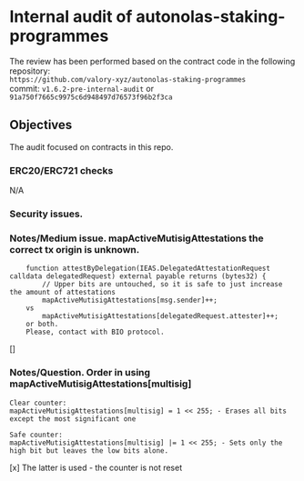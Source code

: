 # Internal audit of autonolas-staking-programmes
The review has been performed based on the contract code in the following repository:<br>
`https://github.com/valory-xyz/autonolas-staking-programmes` <br>
commit: `v1.6.2-pre-internal-audit` or `91a750f7665c9975c6d948497d76573f96b2f3ca` <br> 

## Objectives
The audit focused on contracts in this repo. <br>

### ERC20/ERC721 checks
N/A

### Security issues. 
### Notes/Medium issue. mapActiveMutisigAttestations the correct tx origin is unknown.
```
    function attestByDelegation(IEAS.DelegatedAttestationRequest calldata delegatedRequest) external payable returns (bytes32) {
        // Upper bits are untouched, so it is safe to just increase the amount of attestations
        mapActiveMutisigAttestations[msg.sender]++;
    vs
        mapActiveMutisigAttestations[delegatedRequest.attester]++;
    or both.
    Please, contact with BIO protocol.
```
[]

### Notes/Question. Order in using mapActiveMutisigAttestations[multisig]
```
Clear counter:
mapActiveMutisigAttestations[multisig] = 1 << 255; - Erases all bits except the most significant one

Safe counter:
mapActiveMutisigAttestations[multisig] |= 1 << 255; - Sets only the high bit but leaves the low bits alone.
```
[x] The latter is used - the counter is not reset






